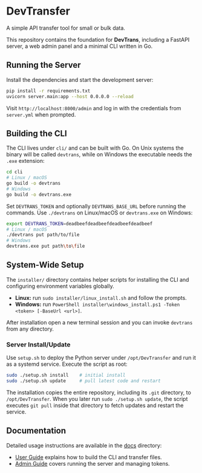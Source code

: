 # DevTransfer

A simple API transfer tool for small or bulk data.

This repository contains the foundation for **DevTrans**, including a FastAPI
server, a web admin panel and a minimal CLI written in Go.

## Running the Server

Install the dependencies and start the development server:

```bash
pip install -r requirements.txt
uvicorn server.main:app --host 0.0.0.0 --reload
```

Visit `http://localhost:8000/admin` and log in with the credentials from
`server.yml` when prompted.

## Building the CLI

The CLI lives under `cli/` and can be built with Go. On Unix systems the binary
will be called `devtrans`, while on Windows the executable needs the `.exe`
extension:

```bash
cd cli
# Linux / macOS
go build -o devtrans
# Windows
go build -o devtrans.exe
```

Set `DEVTRANS_TOKEN` and optionally `DEVTRANS_BASE_URL` before running the
commands. Use `./devtrans` on Linux/macOS or `devtrans.exe` on Windows:

```bash
export DEVTRANS_TOKEN=deadbeefdeadbeefdeadbeefdeadbeef
# Linux / macOS
./devtrans put path/to/file
# Windows
devtrans.exe put path\to\file
```

## System-Wide Setup

The `installer/` directory contains helper scripts for installing the CLI and
configuring environment variables globally.

- **Linux:** run `sudo installer/linux_install.sh` and follow the prompts.
- **Windows:** run `PowerShell installer\windows_install.ps1 -Token <token> [-BaseUrl <url>]`.

After installation open a new terminal session and you can invoke `devtrans` from
any directory.

### Server Install/Update

Use `setup.sh` to deploy the Python server under `/opt/DevTransfer` and run it as a
systemd service. Execute the script as root:

```bash
sudo ./setup.sh install    # initial install
sudo ./setup.sh update     # pull latest code and restart
```

The installation copies the entire repository, including its `.git` directory,
to `/opt/DevTransfer`. When you later run `sudo ./setup.sh update`, the script
executes `git pull` inside that directory to fetch updates and restart the
service.

## Documentation

Detailed usage instructions are available in the [docs](./docs/) directory:

- [User Guide](docs/UserGuide.md) explains how to build the CLI and transfer files.
- [Admin Guide](docs/AdminGuide.md) covers running the server and managing tokens.
